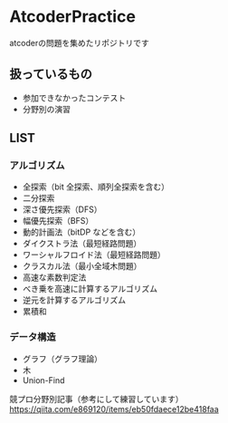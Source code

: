 # AtcoderPractice
atcoderの問題を集めたリポジトリです

## 扱っているもの
- 参加できなかったコンテスト
- 分野別の演習

## LIST

### アルゴリズム
- 全探索（bit 全探索、順列全探索を含む）
- 二分探索
- 深さ優先探索（DFS）
- 幅優先探索（BFS）
- 動的計画法（bitDP などを含む）
- ダイクストラ法（最短経路問題）
- ワーシャルフロイド法（最短経路問題）
- クラスカル法（最小全域木問題）
- 高速な素数判定法
- べき乗を高速に計算するアルゴリズム
- 逆元を計算するアルゴリズム
- 累積和

### データ構造
- グラフ（グラフ理論）
- 木
- Union-Find

競プロ分野別記事（参考にして練習しています）
https://qiita.com/e869120/items/eb50fdaece12be418faa
